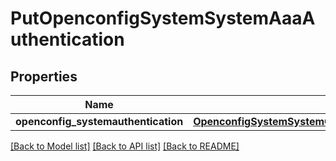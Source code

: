 # PutOpenconfigSystemSystemAaaAuthentication

## Properties
Name | Type | Description | Notes
------------ | ------------- | ------------- | -------------
**openconfig_systemauthentication** | [**OpenconfigSystemSystemOpenconfigsystemsystemAaaAuthentication**](OpenconfigSystemSystemOpenconfigsystemsystemAaaAuthentication.md) |  | [optional] 

[[Back to Model list]](../README.md#documentation-for-models) [[Back to API list]](../README.md#documentation-for-api-endpoints) [[Back to README]](../README.md)


